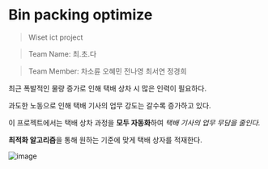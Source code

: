 # Bin packing optimize
> Wiset ict project

> Team Name: 최.초.다

> Team Member: 차소륜 오혜민 전나영 최서연 정경희



최근 폭발적인 물량 증가로 인해 택배 상차 시 많은 인력이 필요하다.

과도한 노동으로 인해 택배 기사의 업무 강도는 갈수록 증가하고 있다.


이 프로젝트에서는 택배 상차 과정을 **모두 자동화**하여 *택배 기사의 업무 무담을 줄인다.*

**최적화 알고리즘**을 통해 원하는 기준에 맞게 택배 상자를 적재한다.

![image](https://user-images.githubusercontent.com/65406000/130381100-d0dc441b-01f5-4a2f-a41e-6d7075e91563.png)


